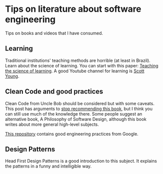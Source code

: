 # Tips on literature about software engineering
Tips on books and videos that I have consumed.


## Learning
Traditional institutions' teaching methods are horrible (at least in Brazil). 
Learn about the science of learning. You can start with this paper: [Teaching the science of learning](https://www.researchgate.net/publication/321667981_Teaching_the_science_of_learning). A good Youtube channel for learning is [Scott Young](https://www.youtube.com/@ScottHYoungVid).

## Clean Code and good practices
Clean Code from Uncle Bob should be considered but with some caveats. This post has arguments to [stop recommending this book](https://qntm.org/clean), but I think you can still use much of the knowledge there. Some people suggest an alternative book, A Philosophy of Software Design,
although this book writes about more general high-level subjects. 

[This repository](https://github.com/google/eng-practices) contains good engineering practices from Google.


## Design Patterns
Head First Design Patterns is a good introduction to this subject. It explains the patterns in a funny and intelligible way. 
